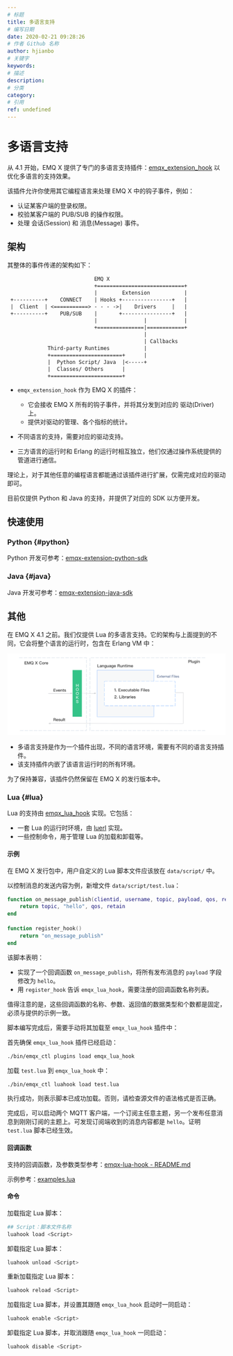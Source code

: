 ```yaml
---
# 标题
title: 多语言支持
# 编写日期
date: 2020-02-21 09:28:26
# 作者 Github 名称
author: hjianbo
# 关键字
keywords:
# 描述
description:
# 分类
category: 
# 引用
ref: undefined
---
```



# 多语言支持

从 4.1 开始，EMQ X 提供了专门的多语言支持插件：[emqx_extension_hook](https://github.com/emqx/emqx-extension-hook) 以优化多语言的支持效果。

该插件允许你使用其它编程语言来处理 EMQ X 中的钩子事件，例如：

- 认证某客户端的登录权限。
- 校验某客户端的 PUB/SUB 的操作权限。
- 处理 会话(Session) 和 消息(Message) 事件。

## 架构

其整体的事件传递的架构如下：

```
                            EMQ X
                            +============================+
                            |        Extension           |
 +----------+    CONNECT    | Hooks +----------------+   |
 |  Client  | <===========> - - - ->|    Drivers     |   |
 +----------+    PUB/SUB    |       +----------------+   |
                            |               |            |
                            +===============|============+
                                            |
                                            | Callbacks
             Third-party Runtimes           |
             +=======================+      |
             |  Python Script/ Java  |<-----+
             |  Classes/ Others      |
             +=======================+
```

- `emqx_extension_hook` 作为 EMQ X 的插件：
    * 它会接收 EMQ X 所有的钩子事件，并将其分发到对应的 驱动(Driver) 上。
    * 提供对驱动的管理、各个指标的统计。

- 不同语言的支持，需要对应的驱动支持。

- 三方语言的运行时和 Erlang 的运行时相互独立，他们仅通过操作系统提供的管道进行通信。

理论上，对于其他任意的编程语言都能通过该插件进行扩展，仅需完成对应的驱动即可。

目前仅提供 Python 和 Java 的支持，并提供了对应的 SDK 以方便开发。

## 快速使用

### Python {#python}

Python 开发可参考：[emqx-extension-python-sdk](https://github.com/emqx/emqx-extension-python-sdk)

### Java {#java}

Java 开发可参考：[emqx-extension-java-sdk](https://github.com/emqx/emqx-extension-java-sdk)


## 其他

在 EMQ X 4.1 之前。我们仅提供 Lua 的多语言支持。它的架构与上面提到的不同，它会将整个语言的运行时，包含在 Erlang VM 中：

![Old Multiple Lang Arch](assets/lua-lang-arch.png)

- 多语言支持是作为一个插件出现，不同的语言环境，需要有不同的语言支持插件。
- 该支持插件内嵌了该语言运行时的所有环境。

为了保持兼容，该插件仍然保留在 EMQ X 的发行版本中。

### Lua {#lua}

Lua 的支持由 [emqx_lua_hook](https://github.com/emqx/emqx-lua-hook) 实现。它包括：

- 一套 Lua 的运行时环境，由 [luerl](https://github.com/rvirding/luerl) 实现。
- 一些控制命令，用于管理 Lua 的加载和卸载等。

#### 示例

在 EMQ X 发行包中，用户自定义的 Lua 脚本文件应该放在 `data/script/` 中。

以控制消息的发送内容为例，新增文件 `data/script/test.lua`：

```lua
function on_message_publish(clientid, username, topic, payload, qos, retain)
    return topic, "hello", qos, retain
end

function register_hook()
    return "on_message_publish"
end
```

该脚本表明：

- 实现了一个回调函数 `on_message_publish`，将所有发布消息的 `payload` 字段修改为 `hello`。
- 用 `register_hook` 告诉 `emqx_lua_hook`，需要注册的回调函数名称列表。

值得注意的是，这些回调函数的名称、参数、返回值的数据类型和个数都是固定，必须与提供的示例一致。

脚本编写完成后，需要手动将其加载至 `emqx_lua_hook` 插件中：

首先确保 `emqx_lua_hook` 插件已经启动：

```bash
./bin/emqx_ctl plugins load emqx_lua_hook
```

加载 `test.lua` 到 `emqx_lua_hook` 中：

```bash
./bin/emqx_ctl luahook load test.lua
```

执行成功，则表示脚本已成功加载。否则，请检查源文件的语法格式是否正确。

完成后，可以启动两个 MQTT 客户端，一个订阅主任意主题，另一个发布任意消息到刚刚订阅的主题上。可发现订阅端收到的消息内容都是 `hello`。证明 `test.lua` 脚本已经生效。

#### 回调函数

支持的回调函数，及参数类型参考：[emqx-lua-hook - README.md](https://github.com/emqx/emqx-lua-hook/tree/develop#hook-api)

示例参考：[examples.lua](https://github.com/emqx/emqx-lua-hook/blob/develop/examples.lua)

#### 命令

加载指定 Lua 脚本：

```bash
## Script：脚本文件名称
luahook load <Script>
```

卸载指定 Lua 脚本：
```bash
luahook unload <Script>
```

重新加载指定 Lua 脚本：
```bash
luahook reload <Script>
```

加载指定 Lua 脚本，并设置其跟随 `emqx_lua_hook` 启动时一同启动：
```bash
luahook enable <Script>
```

卸载指定 Lua 脚本，并取消跟随 `emqx_lua_hook` 一同启动：
```bash
luahook disable <Script>
```

